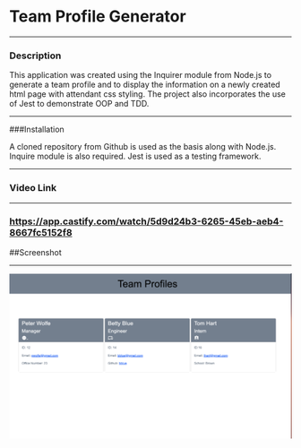 # Team Profile Generator
____

### Description
This application was created using the Inquirer module from Node.js to generate a team profile and to display the information on a newly created html page with attendant css styling. 
The project also incorporates the use of Jest to demonstrate OOP and TDD.
____
###Installation

A cloned repository from Github is used as the basis along with Node.js. Inquire module is also required. Jest is used as a testing framework.
___




### Video Link
______
### https://app.castify.com/watch/5d9d24b3-6265-45eb-aeb4-8667fc5152f8

##Screenshot
____

![Alt text](images/Screenshot%202023-01-30%20at%209.58.43%20PM.png)







 

 



 

 

 

 




